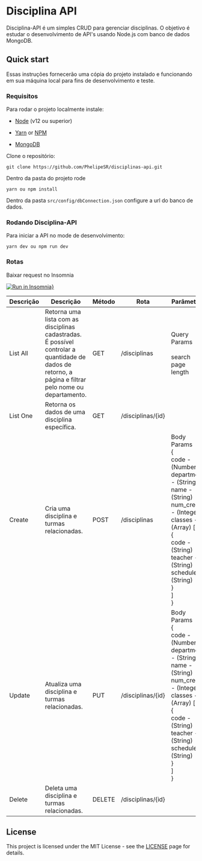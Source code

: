 # Disciplina API

Disciplina-API é um simples CRUD para gerenciar disciplinas. O objetivo é estudar o desenvolvimento de API's usando Node.js com banco de dados MongoDB.


## Quick start

Essas instruções fornecerão uma cópia do projeto instalado e funcionando em sua máquina local para fins de desenvolvimento e teste.

### Requisitos

Para rodar o projeto localmente instale:

- [Node](https://nodejs.org/en/) (v12 ou superior)

- [Yarn](https://yarnpkg.com/pt-BR/) or [NPM](https://www.npmjs.com/)

- [MongoDB](https://docs.mongodb.com/manual/installation/)


Clone o repositório:

```
git clone https://github.com/PhelipeSR/disciplinas-api.git
```

Dentro da pasta do projeto rode

```
yarn ou npm install
```

Dentro da pasta `src/config/dbConnection.json` configure a url do banco de dados.


### Rodando Disciplina-API

Para iniciar a API no mode de desenvolvimento:

```
yarn dev ou npm run dev
```

### Rotas

Baixar request no Insomnia

[![Run in Insomnia}](https://insomnia.rest/images/run.svg)](https://insomnia.rest/run/?label=Disciplinas%20API&uri=https%3A%2F%2Fraw.githubusercontent.com%2FPhelipeSR%2Fdisciplinas-api%2Fmain%2Frequests.json)


| Descrição | Descrição                                                                                                                                                 | Método | Rota              | Parâmetros                                                                                                                                                                                                                                                  |
|-----------|-----------------------------------------------------------------------------------------------------------------------------------------------------------|--------|-------------------|-------------------------------------------------------------------------------------------------------------------------------------------------------------------------------------------------------------------------------------------------------------|
| List All  | Retorna uma lista com as disciplinas cadastradas.<br>É possível controlar a quantidade de dados de retorno, a página e filtrar pelo nome ou departamento. | GET    | /disciplinas      | Query Params<br><br>search<br>page<br>length                                                                                                                                                                                                                |
| List One  | Retorna os dados de uma disciplina específica.                                                                                                            | GET    | /disciplinas/{id} |                                                                                                                                                                                                                                                             |
| Create    | Cria uma disciplina e turmas relacionadas.                                                                                                                | POST   | /disciplinas      | Body Params<br>{<br>  code - (Number)<br>  department - (String)<br>  name - (String)<br>  num_credits - (Integer)<br>  classes - (Array) [<br>    {<br>      code - (String)<br>      teacher - (String)<br>      schedule - (String)<br>    }<br>  ]<br>} |
| Update    | Atualiza uma disciplina e turmas relacionadas.                                                                                                            | PUT    | /disciplinas/{id} | Body Params<br>{<br>  code - (Number)<br>  department - (String)<br>  name - (String)<br>  num_credits - (Integer)<br>  classes - (Array) [<br>    {<br>      code - (String)<br>      teacher - (String)<br>      schedule - (String)<br>    }<br>  ]<br>} |
| Delete    | Deleta uma disciplina e turmas relacionadas.                                                                                                              | DELETE | /disciplinas/{id} |                                                                                                                                                                                                                                                             |

## License

This project is licensed under the MIT License - see the [LICENSE](https://opensource.org/licenses/MIT) page for details.
